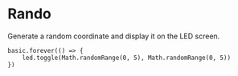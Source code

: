 # Rando

Generate a random coordinate and display it on the LED screen.

```blocks
basic.forever(() => {
    led.toggle(Math.randomRange(0, 5), Math.randomRange(0, 5))
})
```